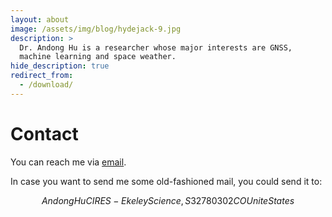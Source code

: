 ```yaml
---
layout: about
image: /assets/img/blog/hydejack-9.jpg
description: >
  Dr. Andong Hu is a researcher whose major interests are GNSS,
  machine learning and space weather.
hide_description: true
redirect_from:
  - /download/
---
```


# Contact

You can reach me via [email](mailto:andong.hu@colorado.edu).

In case you want to send me some old-fashioned mail, you could send it to:

```math

Andong Hu
CIRES - Ekeley Science, S327
80302 CO
Unite States

```
